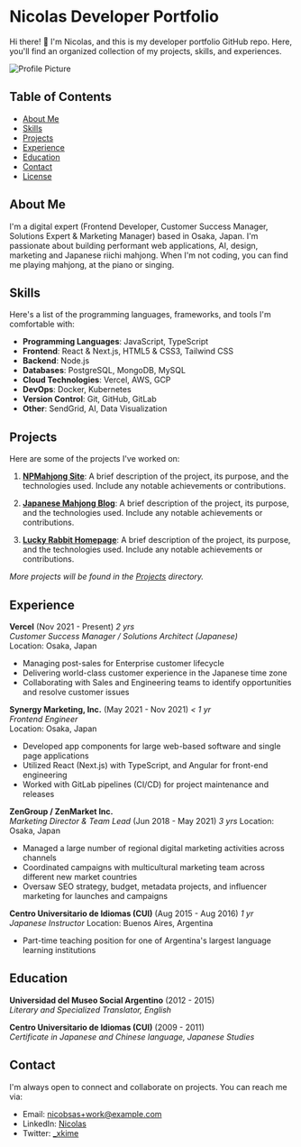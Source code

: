 # Nicolas Developer Portfolio

Hi there! 👋 I'm Nicolas, and this is my developer portfolio GitHub repo. Here, you'll find an organized collection of my projects, skills, and experiences.

![Profile Picture](./assets/profile-picture.jpeg)

## Table of Contents

- [About Me](#about-me)
- [Skills](#skills)
- [Projects](#projects)
- [Experience](#experience)
- [Education](#education)
- [Contact](#contact)
- [License](#license)

## About Me

I'm a digital expert (Frontend Developer, Customer Success Manager, Solutions Expert & Marketing Manager) based in Osaka, Japan. I'm passionate about building performant web applications, AI, design, marketing and Japanese riichi mahjong. When I'm not coding, you can find me playing mahjong, at the piano or singing.

## Skills

Here's a list of the programming languages, frameworks, and tools I'm comfortable with:

- **Programming Languages**: JavaScript, TypeScript
- **Frontend**: React & Next.js, HTML5 & CSS3, Tailwind CSS
- **Backend**: Node.js
- **Databases**: PostgreSQL, MongoDB, MySQL
- **Cloud Technologies**: Vercel, AWS, GCP
- **DevOps**: Docker, Kubernetes
- **Version Control**: Git, GitHub, GitLab
- **Other**: SendGrid, AI, Data Visualization

## Projects

Here are some of the projects I've worked on:

1. **[NPMahjong Site](https://npmahjong.com/)**: A brief description of the project, its purpose, and the technologies used. Include any notable achievements or contributions.

2. **[Japanese Mahjong Blog](https://blog.nikorasu.pro/)**: A brief description of the project, its purpose, and the technologies used. Include any notable achievements or contributions.

3. **[Lucky Rabbit Homepage](https://luckyrabbit.vercel.app/)**: A brief description of the project, its purpose, and the technologies used. Include any notable achievements or contributions.

_More projects will be found in the [Projects](./projects) directory._

## Experience

**Vercel** (Nov 2021 - Present) _2 yrs_\
_Customer Success Manager / Solutions Architect (Japanese)_\
Location: Osaka, Japan

- Managing post-sales for Enterprise customer lifecycle
- Delivering world-class customer experience in the Japanese time zone
- Collaborating with Sales and Engineering teams to identify opportunities and resolve customer issues

**Synergy Marketing, Inc.** (May 2021 - Nov 2021) _< 1 yr_\
_Frontend Engineer_\
Location: Osaka, Japan

- Developed app components for large web-based software and single page applications
- Utilized React (Next.js) with TypeScript, and Angular for front-end engineering
- Worked with GitLab pipelines (CI/CD) for project maintenance and releases

**ZenGroup / ZenMarket Inc.**\
_Marketing Director & Team Lead_ (Jun 2018 - May 2021) _3 yrs_
Location: Osaka, Japan

- Managed a large number of regional digital marketing activities across channels
- Coordinated campaigns with multicultural marketing team across different new market countries
- Oversaw SEO strategy, budget, metadata projects, and influencer marketing for launches and campaigns

**Centro Universitario de Idiomas (CUI)** (Aug 2015 - Aug 2016) _1 yr_\
_Japanese Instructor_
Location: Buenos Aires, Argentina

- Part-time teaching position for one of Argentina's largest language learning institutions

## Education

**Universidad del Museo Social Argentino** (2012 - 2015)\
_Literary and Specialized Translator, English_

**Centro Universitario de Idiomas (CUI)** (2009 - 2011)\
_Certificate in Japanese and Chinese language, Japanese Studies_

## Contact

I'm always open to connect and collaborate on projects. You can reach me via:

- Email: [nicobsas+work@example.com](mailto:nicobsas+work@example.com)
- LinkedIn: [Nicolas](https://www.linkedin.com/in/nikorasu/)
- Twitter: [\_xkime](https://twitter.com/_xkime)
